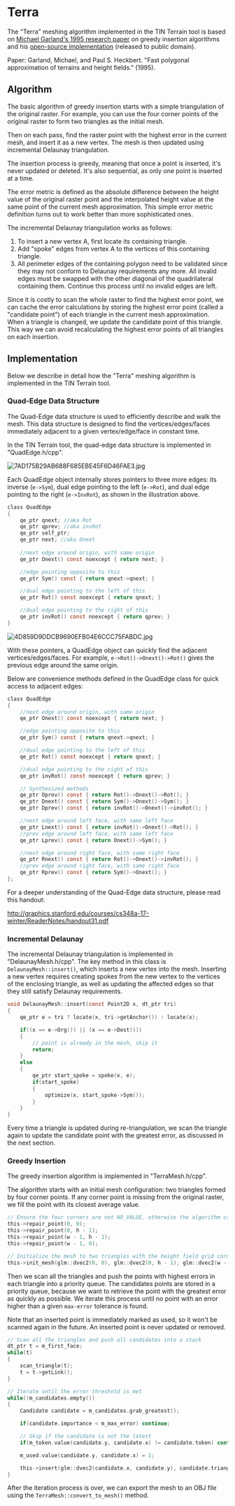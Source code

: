 # Terra

The "Terra" meshing algorithm implemented in the TIN Terrain tool is based on [Michael Garland's 1995 research paper](https://mgarland.org/papers/scape.pdf) on greedy insertion algorithms and his [open-source implementation](https://mgarland.org/software/terra.html) (released to public domain).

Paper: Garland, Michael, and Paul S. Heckbert. "Fast polygonal approximation of terrains and height fields." (1995).

## Algorithm

The basic algorithm of greedy insertion starts with a simple triangulation of the original raster. For example, you can use the four corner points of the original raster to form two triangles as the initial mesh.

Then on each pass, find the raster point with the highest error in the current mesh, and insert it as a new vertex. The mesh is then updated using incremental Delaunay triangulation.

The insertion process is greedy, meaning that once a point is inserted, it's never updated or deleted. It's also sequential, as only one point is inserted at a time.

The error metric is defined as the absolute difference between the height value of the original raster point and the interpolated height value at the same point of the current mesh approximation. This simple error metric definition turns out to work better than more sophisticated ones.

The incremental Delaunay triangulation works as follows:
1. To insert a new vertex A, first locate its containing triangle.
2. Add "spoke" edges from vertex A to the vertices of this containing triangle.
3. All perimeter edges of the containing polygon need to be validated since they may not conform to Delaunay requirements any more. All invalid edges must be swapped with the other diagonal of the quadrilateral containing them. Continue this process until no invalid edges are left.

Since it is costly to scan the whole raster to find the highest error point, we can cache the error calculations by storing the highest error point (called a "candidate point") of each triangle in the current mesh approximation. When a triangle is changed, we update the candidate point of this triangle. This way we can avoid recalculating the highest error points of all triangles on each insertion.

## Implementation

Below we describe in detail how the "Terra" meshing algorithm is implemented in the TIN Terrain tool.

### Quad-Edge Data Structure

The Quad-Edge data structure is used to efficiently describe and walk the mesh. This data structure is designed to find the vertices/edges/faces immediately adjacent to a given vertex/edge/face in constant time.

In the TIN Terrain tool, the quad-edge data structure is implemented in "QuadEdge.h/cpp".

![7AD175B29AB688F685EBE45F6D46FAE3.jpg](https://raw.githubusercontent.com/heremaps/tin-terrain/algorithm-docs.ylian/docs/resources/7AD175B29AB688F685EBE45F6D46FAE3.jpg)

Each QuadEdge object internally stores pointers to three more edges: its inverse (`e->Sym`), dual edge pointing to the left (`e->Rot`), and dual edge pointing to the right (`e->InvRot`), as shown in the illustration above.

```c
class QuadEdge
{
    qe_ptr qnext; //aka Rot
    qe_ptr qprev; //aka invRot
    qe_ptr self_ptr;
    qe_ptr next; //aka Onext
    
    //next edge around origin, with same origin
    qe_ptr Onext() const noexcept { return next; }

    //edge pointing opposite to this
    qe_ptr Sym() const { return qnext->qnext; }

    //dual edge pointing to the left of this
    qe_ptr Rot() const noexcept { return qnext; }

    //dual edge pointing to the right of this
    qe_ptr invRot() const noexcept { return qprev; }
}
```

![4D859D9DDCB9690EFB04E6CCC75FABDC.jpg](https://raw.githubusercontent.com/heremaps/tin-terrain/algorithm-docs.ylian/docs/resources/4D859D9DDCB9690EFB04E6CCC75FABDC.jpg)

With these pointers, a QuadEdge object can quickly find the adjacent vertices/edges/faces. For example, `e->Rot()->Onext()->Rot()` gives the previous edge around the same origin.

Below are convenience methods defined in the QuadEdge class for quick access to adjacent edges:

```c
class QuadEdge
{
    //next edge around origin, with same origin
    qe_ptr Onext() const noexcept { return next; }

    //edge pointing opposite to this
    qe_ptr Sym() const { return qnext->qnext; }

    //dual edge pointing to the left of this
    qe_ptr Rot() const noexcept { return qnext; }

    //dual edge pointing to the right of this
    qe_ptr invRot() const noexcept { return qprev; }

    // Synthesized methods
    qe_ptr Oprev() const { return Rot()->Onext()->Rot(); }
    qe_ptr Dnext() const { return Sym()->Onext()->Sym(); }
    qe_ptr Dprev() const { return invRot()->Onext()->invRot(); }

    //next edge around left face, with same left face
    qe_ptr Lnext() const { return invRot()->Onext()->Rot(); }
    //prev edge around left face, with same left face
    qe_ptr Lprev() const { return Onext()->Sym(); }

    //next edge around right face, with same right face
    qe_ptr Rnext() const { return Rot()->Onext()->invRot(); }
    //prev edge around right face, with same right face
    qe_ptr Rprev() const { return Sym()->Onext(); }
};
```

For a deeper understanding of the Quad-Edge data structure, please read this handout:

<http://graphics.stanford.edu/courses/cs348a-17-winter/ReaderNotes/handout31.pdf>

### Incremental Delaunay

The incremental Delaunay triangulation is implemented in "DelaunayMesh.h/cpp". The key method in this class is `DelaunayMesh::insert()`, which inserts a new vertex into the mesh. Inserting a new vertex requires creating spokes from the new vertex to the vertices of the enclosing triangle, as well as updating the affected edges so that they still satisfy Delaunay requirements.

```c
void DelaunayMesh::insert(const Point2D x, dt_ptr tri)
{
    qe_ptr e = tri ? locate(x, tri->getAnchor()) : locate(x);

    if((x == e->Org()) || (x == e->Dest()))
    {
        // point is already in the mesh, skip it
        return;
    }
    else
    {
        qe_ptr start_spoke = spoke(x, e);
        if(start_spoke)
        {
            optimize(x, start_spoke->Sym());
        }
    }
}
```

Every time a triangle is updated during re-triangulation, we scan the triangle again to update the candidate point with the greatest error, as discussed in the next section.

### Greedy Insertion

The greedy insertion algorithm is implemented in "TerraMesh.h/cpp".

The algorithm starts with an initial mesh configuration: two triangles formed by four corner points. If any corner point is missing from the original raster, we fill the point with its closest average value.

```c
// Ensure the four corners are not NO_VALUE, otherwise the algorithm can't proceed.
this->repair_point(0, 0);
this->repair_point(0, h - 1);
this->repair_point(w - 1, h - 1);
this->repair_point(w - 1, 0);

// Initialize the mesh to two triangles with the height field grid corners as vertices
this->init_mesh(glm::dvec2(0, 0), glm::dvec2(0, h - 1), glm::dvec2(w - 1, h - 1), glm::dvec2(w - 1, 0));
```

Then we scan all the triangles and push the points with highest errors in each triangle into a priority queue. The candidates points are stored in a priority queue, because we want to retrieve the point with the greatest error as quickly as possible. We iterate this process until no point with an error higher than a given `max-error` tolerance is found.

Note that an inserted point is immediately marked as used, so it won't be scanned again in the future. An inserted point is never updated or removed.

```c
// Scan all the triangles and push all candidates into a stack
dt_ptr t = m_first_face;
while(t)
{
    scan_triangle(t);
    t = t->getLink();
}

// Iterate until the error threshold is met
while(!m_candidates.empty())
{
    Candidate candidate = m_candidates.grab_greatest();

    if(candidate.importance < m_max_error) continue;

    // Skip if the candidate is not the latest
    if(m_token.value(candidate.y, candidate.x) != candidate.token) continue;

    m_used.value(candidate.y, candidate.x) = 1;

    this->insert(glm::dvec2(candidate.x, candidate.y), candidate.triangle);
}
```

After the iteration process is over, we can export the mesh to an OBJ file using the `TerraMesh::convert_to_mesh()` method.

